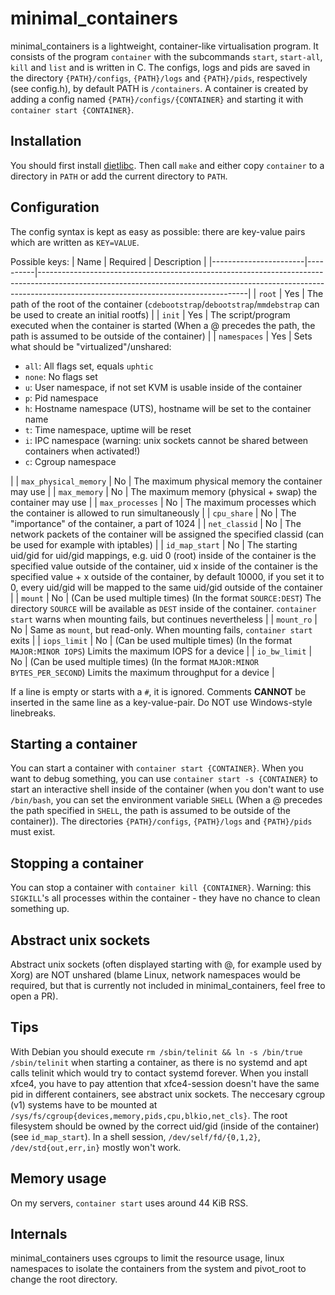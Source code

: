 # minimal_containers
minimal_containers is a lightweight, container-like virtualisation program. It consists of the program `container` with the subcommands `start`, `start-all`, `kill` and `list` and is written in C.
The configs, logs and pids are saved in the directory `{PATH}/configs`, `{PATH}/logs` and `{PATH}/pids`, respectively (see config.h), by default PATH is `/containers`. A container is created by adding a config named `{PATH}/configs/{CONTAINER}` and starting it with `container start {CONTAINER}`.

## Installation
You should first install [dietlibc](https://www.fefe.de/dietlibc). Then call `make` and either copy `container` to a directory in `PATH` or add the current directory to `PATH`.

## Configuration
The config syntax is kept as easy as possible: there are key-value pairs which are written as `KEY=VALUE`.

Possible keys:
| Name                  | Required | Description                                                                                                                                                                                                    |
|-----------------------|----------|----------------------------------------------------------------------------------------------------------------------------------------------------------------------------------------------------------------|
| `root`                | Yes      | The path of the root of the container (`cdebootstrap`/`debootstrap`/`mmdebstrap` can be used to create an initial rootfs)                                                                                      |
| `init`                | Yes      | The script/program executed when the container is started (When a @ precedes the path, the path is assumed to be outside of the container)                                                                     |
| `namespaces`          | Yes      | Sets what should be "virtualized"/unshared:<ul><li>`all`: All flags set, equals `uphtic`</li><li>`none`: No flags set</li><li>`u`: User namespace, if not set KVM is usable inside of the container</li><li>`p`: Pid namespace</li><li>`h`: Hostname namespace (UTS), hostname will be set to the container name</li><li>`t`: Time namespace, uptime will be reset</li><li>`i`: IPC namespace (warning: unix sockets cannot be shared between containers when activated!)</li><li>`c`: Cgroup namespace</li></ul>        |
| `max_physical_memory` | No       | The maximum physical memory the container may use                                                                                                                                                              |
| `max_memory`          | No       | The maximum memory (physical + swap) the container may use                                                                                                                                                     |
| `max_processes`       | No       | The maximum processes which the container is allowed to run simultaneously                                                                                                                                     |
| `cpu_share`           | No       | The "importance" of the container, a part of 1024                                                                                                                                                              |
| `net_classid`         | No       | The network packets of the container will be assigned the specified classid (can be used for example with iptables)                                                                                            |
| `id_map_start`        | No       | The starting uid/gid for uid/gid mappings, e.g. uid 0 (root) inside of the container is the specified value outside of the container, uid x inside of the container is the specified value + x outside of the container, by default 10000, if you set it to 0, every uid/gid will be mapped to the same uid/gid outside of the container        |
| `mount`               | No       | (Can be used multiple times) (In the format `SOURCE:DEST`) The directory `SOURCE` will be available as `DEST` inside of the container. `container start` warns when mounting fails, but continues nevertheless |
| `mount_ro`            | No       | Same as `mount`, but read-only. When mounting fails, `container start` exits                                                                                                                                   |
| `iops_limit`          | No       | (Can be used multiple times) (In the format `MAJOR:MINOR IOPS`) Limits the maximum IOPS for a device                                                                                                           |
| `io_bw_limit`         | No       | (Can be used multiple times) (In the format `MAJOR:MINOR BYTES_PER_SECOND`) Limits the maximum throughput for a device                                                                                         |

If a line is empty or starts with a `#`, it is ignored. Comments **CANNOT** be inserted in the same line as a key-value-pair. Do NOT use Windows-style linebreaks.

## Starting a container
You can start a container with `container start {CONTAINER}`. When you want to debug something, you can use `container start -s {CONTAINER}` to start an interactive shell inside of the container (when you don't want to use `/bin/bash`, you can set the environment variable `SHELL` (When a @ precedes the path specified in `SHELL`, the path is assumed to be outside of the container)). The directories `{PATH}/configs`, `{PATH}/logs` and `{PATH}/pids` must exist.

## Stopping a container
You can stop a container with `container kill {CONTAINER}`. Warning: this `SIGKILL`'s all processes within the container - they have no chance to clean something up.

## Abstract unix sockets
Abstract unix sockets (often displayed starting with @, for example used by Xorg) are NOT unshared (blame Linux, network namespaces would be required, but that is currently not included in minimal_containers, feel free to open a PR).

## Tips
With Debian you should execute `rm /sbin/telinit && ln -s /bin/true /sbin/telinit` when starting a container, as there is no systemd and apt calls telinit which would try to contact systemd forever.
When you install xfce4, you have to pay attention that xfce4-session doesn't have the same pid in different containers, see abstract unix sockets.
The neccesary cgroup (v1) systems have to be mounted at `/sys/fs/cgroup{devices,memory,pids,cpu,blkio,net_cls}`.
The root filesystem should be owned by the correct uid/gid (inside of the container) (see `id_map_start`).
In a shell session, `/dev/self/fd/{0,1,2}`, `/dev/std{out,err,in}` mostly won't work.

## Memory usage
On my servers, `container start` uses around 44 KiB RSS.

## Internals
minimal_containers uses cgroups to limit the resource usage, linux namespaces to isolate the containers from the system and pivot_root to change the root directory.